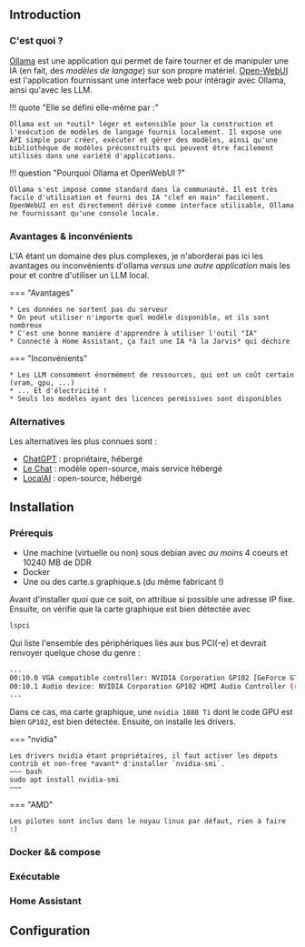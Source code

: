 ## Introduction
### C'est quoi ?

[Ollama](https://ollama.com/) est une application qui permet de faire tourner et de manipuler une IA (en fait, des *modèles de langage*) sur son propre matériel. [Open-WebUI](https://github.com/open-webui/open-webui) est l'application fournissant une interface web pour intéragir avec Ollama, ainsi qu'avec les LLM.

!!! quote "Elle se défini elle-même par :"

    Ollama est un *outil* léger et extensible pour la construction et l'exécution de modèles de langage fournis localement. Il expose une API simple pour créer, exécuter et gérer des modèles, ainsi qu'une bibliothèque de modèles préconstruits qui peuvent être facilement utilisés dans une variété d'applications.

!!! question "Pourquoi Ollama et OpenWebUI ?"

    Ollama s'est imposé comme standard dans la communauté. Il est très facile d'utilisation et fourni des IA "clef en main" facilement. OpenWebUI en est directement dérivé comme interface utilisable, Ollama ne fournissant qu'une console locale.

### Avantages & inconvénients

L'IA étant un domaine des plus complexes, je n'aborderai pas ici les avantages ou inconvénients d'ollama *versus une autre application* mais les pour et contre d'utiliser un LLM local.

=== "Avantages"

    * Les données ne sortent pas du serveur
    * On peut utiliser n'importe quel modèle disponible, et ils sont nombreux
    * C'est une bonne manière d'apprendre à utiliser l'outil "IA"
    * Connecté à Home Assistant, ça fait une IA *à la Jarvis* qui déchire

=== "Inconvénients"

    * Les LLM consomment énormément de ressources, qui ont un coût certain (vram, gpu, ...)
    * ... Et d'électricité !
    * Seuls les modèles ayant des licences permissives sont disponibles

### Alternatives

Les alternatives les plus connues sont :

- [ChatGPT](https://chatgpt.com) : propriétaire, hébergé
- [Le Chat](https://chat.mistral.ai/chat) : modèle open-source, mais service hébergé
- [LocalAI](https://emby.media) : open-source, hébergé
  

## Installation


### Prérequis

- Une machine (virtuelle ou non) sous debian avec *au moins* 4 coeurs et 10240 MB de DDR
- Docker
- Une ou des carte.s graphique.s (du même fabricant !)

Avant d'installer quoi que ce soit, on attribue si possible une adresse IP fixe. Ensuite, on vérifie que la carte graphique est bien détectée avec

``` bash
lspci
```
Qui liste l'ensemble des périphériques liés aux bus PCI(-e) et devrait renvoyer quelque chose du genre :

``` bash
...
00:10.0 VGA compatible controller: NVIDIA Corporation GP102 [GeForce GTX 1080 Ti] (rev a1)
00:10.1 Audio device: NVIDIA Corporation GP102 HDMI Audio Controller (rev a1)
...
```

Dans ce cas, ma carte graphique, une `nvidia 1080 Ti` dont le code GPU est bien `GP102`, est bien détectée. Ensuite, on installe les drivers.

=== "nvidia"

    Les drivers nvidia étant propriétaires, il faut activer les dépots contrib et non-free *avant* d'installer `nvidia-smi`.
    ~~~ bash
    sudo apt install nvidia-smi
    ~~~

=== "AMD"

    Les pilotes sont inclus dans le noyau linux par défaut, rien à faire :)


### Docker && compose
### Exécutable
### Home Assistant
## Configuration 
